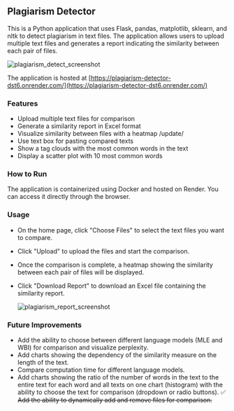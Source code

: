 ## Plagiarism Detector

This is a Python application that uses Flask, pandas, matplotlib, sklearn, and nltk to detect plagiarism in text files. The application allows users to upload multiple text files and generates a report indicating the similarity between each pair of files.

![plagiarism_detect_screenshot](https://github.com/Szackie/plagiarism_detector/assets/104226817/6a36b9ca-3a76-4014-83b7-d03145bf4df8)

The application is hosted at [https://plagiarism-detector-dst6.onrender.com/](https://plagiarism-detector-dst6.onrender.com/)

### Features

- Upload multiple text files for comparison
- Generate a similarity report in Excel format
- Visualize similarity between files with a heatmap
/update/
- Use text box for pasting compared texts
- Show a tag clouds with the most common words in the text
- Display a scatter plot with 10 most common words


### How to Run

The application is containerized using Docker and hosted on Render. You can access it directly through the browser.

### Usage

- On the home page, click "Choose Files" to select the text files you want to compare.
- Click "Upload" to upload the files and start the comparison.
- Once the comparison is complete, a heatmap showing the similarity between each pair of files will be displayed.
- Click "Download Report" to download an Excel file containing the similarity report.

  ![plagiarism_report_screenshot](https://github.com/Szackie/plagiarism_detector/assets/104226817/0af2845b-f092-4ce4-92f4-4d7d83d41867)

### Future Improvements

- Add the ability to choose between different language models (MLE and WBI) for comparison and visualize perplexity.
- Add charts showing the dependency of the similarity measure on the length of the text.
- Compare computation time for different language models.
- Add charts showing the ratio of the number of words in the text to the entire text for each word and all texts on one chart (histogram) with the ability to choose the text for comparison (dropdown or radio buttons).
 :white_check_mark: <del> Add the ability to dynamically add and remove files for comparison. </del>

